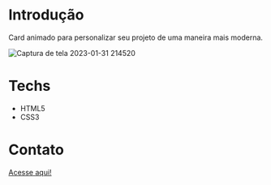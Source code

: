 # Introdução
 Card animado para personalizar seu projeto de uma maneira mais moderna.

![Captura de tela 2023-01-31 214520](https://user-images.githubusercontent.com/106001465/215917384-0d2ee419-7bf0-4dd4-b357-cab2b31753a0.png)


# Techs
- HTML5
- CSS3

# Contato
<a href="https://henriquecorsi.github.io/portfolio/">Acesse aqui!</a>
